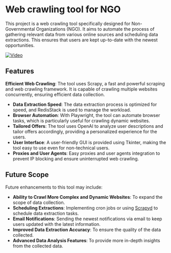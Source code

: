 # Web crawling tool for NGO
This project is a web crawling tool specifically designed for Non-Governmental Organizations (NGO). It aims to automate the process of gathering relevant data from various online sources and scheduling data extractions. This ensures that users are kept up-to-date with the newest opportunities.

[![Video](https://img.youtube.com/vi/VddchMtT9Aw/maxresdefault.jpg)](https://www.youtube.com/watch?v=VddchMtT9Aw)

## Features
 **Efficient Web Crawling**: The tool uses Scrapy, a fast and powerful scraping and web crawling framework. It is capable of crawling multiple websites concurrently, ensuring efficient data collection.
- **Data Extraction Speed**: The data extraction process is optimized for speed, and RedisStack is used to manage the workload.
- **Browser Automation**: With Playwright, the tool can automate browser tasks, which is particularly useful for crawling dynamic websites.
- **Tailored Offers**: The tool uses OpenAI to analyze user descriptions and tailor offers accordingly, providing a personalized experience for the users.
- **User Interface**: A user-friendly GUI is provided using Tkinter, making the tool easy to use even for non-technical users.
- **Proxies and User Agents**: Easy proxies and user agents integration to prevent IP blocking and ensure uninterrupted web crawling.

## Future Scope
Future enhancements to this tool may include:
- **Ability to Crawl More Complex and Dynamic Websites**: To expand the scope of data collection.
- **Scheduling Extractions**: Implementing cron jobs or using [Scrapyd](https://scrapyd.readthedocs.io/en/stable/) to schedule data extraction tasks.
- **Email Notifications**: Sending the newest notifications via email to keep users updated with the latest information.
- **Improved Data Extraction Accuracy**: To ensure the quality of the data collected.
- **Advanced Data Analysis Features**: To provide more in-depth insights from the collected data.
